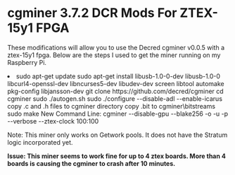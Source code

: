 # cgminer 3.7.2 DCR Mods For ZTEX-15y1 FPGA

These modifications will allow you to use the Decred cgminer v0.0.5 with a ztex-15y1 fpga.  Below are the steps I used to get the miner running on my Raspberry Pi.

  <li>sudo apt-get update
  sudo apt-get install libusb-1.0-0-dev libusb-1.0-0 libcurl4-openssl-dev libncurses5-dev libudev-dev screen libtool automake pkg-config libjansson-dev
  git clone https://github.com/decred/cgminer
  cd cgminer
  sudo ./autogen.sh
  sudo ./configure --disable-adl --enable-icarus
  copy .c and .h files to cgminer directory
  copy .bit to cgminer\bitstreams
  sudo make
  New Command Line: cgminer --disable-gpu --blake256 -o <pool url : port> -u <username> -p <password> --verbose --ztex-clock 100:100</li>
 
Note: This miner only works on Getwork pools.  It does not have the Stratum logic incorporated yet.

<b>Issue: This miner seems to work fine for up to 4 ztex boards.  More than 4 boards is causing the cgminer to crash after 10 minutes.</b>
 
